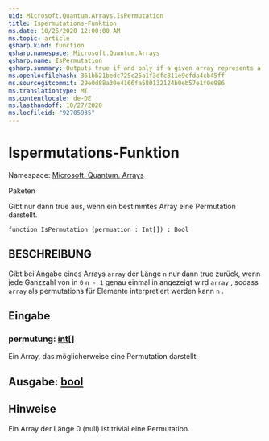 ```yaml
---
uid: Microsoft.Quantum.Arrays.IsPermutation
title: Ispermutations-Funktion
ms.date: 10/26/2020 12:00:00 AM
ms.topic: article
qsharp.kind: function
qsharp.namespace: Microsoft.Quantum.Arrays
qsharp.name: IsPermutation
qsharp.summary: Outputs true if and only if a given array represents a permutation.
ms.openlocfilehash: 361bb21bedc725c25a1f3dfc811e9cfda4cb45ff
ms.sourcegitcommit: 29e0d88a30e4166fa580132124b0eb57e1f0e986
ms.translationtype: MT
ms.contentlocale: de-DE
ms.lasthandoff: 10/27/2020
ms.locfileid: "92705935"
---
```

# <a name="ispermutation-function"></a>Ispermutations-Funktion

Namespace: [Microsoft. Quantum. Arrays](xref:Microsoft.Quantum.Arrays)

Paketen [](https://nuget.org/packages/)


Gibt nur dann true aus, wenn ein bestimmtes Array eine Permutation darstellt.

```qsharp
function IsPermutation (permuation : Int[]) : Bool
```


## <a name="description"></a>BESCHREIBUNG

Gibt bei Angabe eines Arrays `array` der Länge `n` nur dann true zurück, wenn jede Ganzzahl von in `0` `n - 1` genau einmal in angezeigt wird `array` , sodass `array` als permutations für Elemente interpretiert werden kann `n` .

## <a name="input"></a>Eingabe

### <a name="permuation--int"></a>permutung: [int](xref:microsoft.quantum.lang-ref.int)[]

Ein Array, das möglicherweise eine Permutation darstellt.



## <a name="output--bool"></a>Ausgabe: [bool](xref:microsoft.quantum.lang-ref.bool)



## <a name="remarks"></a>Hinweise

Ein Array der Länge 0 (null) ist trivial eine Permutation.